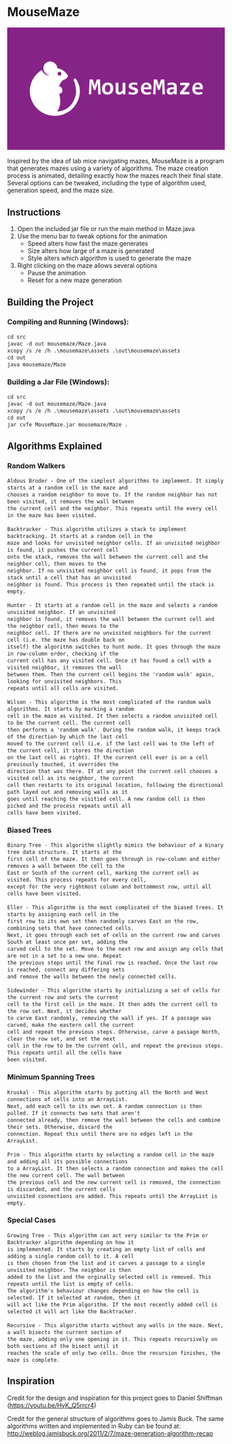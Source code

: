 # MouseMaze

![Mouse Maze](./MouseMaze%20Header.png "Mouse Maze")

Inspired by the idea of lab mice navigating mazes, MouseMaze is a program that generates mazes using a variety of algorithms. The maze creation process is animated, detailing exactly how the mazes reach their final state. Several options can be tweaked, including the type of algorithm used, generation speed, and the maze size.

## Instructions

1. Open the included jar file or run the main method in Maze.java
2. Use the menu bar to tweak options for the animation
   - Speed alters how fast the maze generates
   - Size alters how large of a maze is generated
   - Style alters which algorithm is used to generate the maze
3. Right clicking on the maze allows several options
   - Pause the animation
   - Reset for a new maze generation

## Building the Project

### Compiling and Running (Windows):

```
cd src
javac -d out mousemaze/Maze.java
xcopy /s /e /h .\mousemaze\assets .\out\mousemaze\assets
cd out
java mousemaze/Maze
```

### Building a Jar File (Windows):

```
cd src
javac -d out mousemaze/Maze.java
xcopy /s /e /h .\mousemaze\assets .\out\mousemaze\assets
cd out
jar cvfe MouseMaze.jar mousemaze/Maze .
```

## Algorithms Explained

### Random Walkers

    Aldous Broder - One of the simplest algorithms to implement. It simply starts at a random cell in the maze and
    chooses a random neighbor to move to. If the random neighbor has not been visited, it removes the wall between
    the current cell and the neighbor. This repeats until the every cell in the maze has been visited.

    Backtracker - This algorithm utilizes a stack to implement backtracking. It starts at a random cell in the
    maze and looks for unvisited neighbor cells. If an unvisited neighbor is found, it pushes the current cell
    onto the stack, removes the wall between the current cell and the neighbor cell, then moves to the
    neighbor. If no unvisited neighbor cell is found, it pops from the stack until a cell that has an unvisited
    neighbor is found. This process is then repeated until the stack is empty.

    Hunter - It starts at a random cell in the maze and selects a random unvisited neighbor. If an unvisited
    neighbor is found, it removes the wall between the current cell and the neighbor cell, then moves to the
    neighbor cell. If there are no unvisited neighbors for the current cell (i.e. the maze has double back on
    itself) the algorithm switches to hunt mode. It goes through the maze in row-column order, checking if the
    current cell has any visited cell. Once it has found a cell with a visited neighbor, it removes the wall
    between them. Then the current cell begins the 'random walk' again, looking for unvisited neighbors. This
    repeats until all cells are visited.

	Wilson - This algorithm is the most complicated of the random walk algorithms. It starts by marking a random
	cell in the maze as visited. It then selects a random unvisited cell to be the current cell. The current cell
	then performs a 'random walk'. During the random walk, it keeps track of the direction by which the last cell
	moved to the current cell (i.e. if the last cell was to the left of the current cell, it stores the direction
	on the last cell as right). If the current cell ever is on a cell previously touched, it overrides the
	direction that was there. If at any point the current cell chooses a visited cell as its neighbor, the current
	cell then restarts to its original location, following the directional path layed out and removing walls as it
	goes until reaching the visitied cell. A new random cell is then picked and the process repeats until all
	cells have been visited.

### Biased Trees

    Binary Tree - This algorithm slightly mimics the behaviour of a binary tree data structure. It starts at the
    first cell of the maze. It then goes through in row-column and either removes a wall between the cell to the
    East or South of the current cell, marking the current cell as visited. This process repeats for every cell,
    except for the very rightmost column and bottommost row, until all cells have been visited.

    Eller - This algorithm is the most complicated of the biased trees. It starts by assigning each cell in the
    first row to its own set then randomly carves East on the row, combining sets that have connected cells.
    Next, it goes through each set of cells on the current row and carves South at least once per set, adding the
    carved cell to the set. Move to the next row and assign any cells that are not in a set to a new one. Repeat
    the previous steps until the final row is reached. Once the last row is reached, connect any differing sets
    and remove the walls between the newly connected cells.

    Sidewinder - This algorithm starts by initializing a set of cells for the current row and sets the current
    cell to the first cell in the maze. It then adds the current cell to the row set. Next, it decides whether
    to carve East randomly, removing the wall if yes. If a passage was carved, make the eastern cell the current
    cell and repeat the previous steps. Otherwise, carve a passage North, clear the row set, and set the next
    cell in the row to be the current cell, and repeat the previous steps. This repeats until all the cells have
    been visited.

### Minimum Spanning Trees

    Kruskal - This algorithm starts by putting all the North and West connections of cells into an ArrayList.
    Next, add each cell to its own set. A random connection is then pulled. If it connects two sets that aren't
    connected already, then remove the wall between the cells and combine their sets. Otherwise, discard the
    connection. Repeat this until there are no edges left in the ArrayList.

    Prim - This algorithm starts by selecting a random cell in the maze and adding all its possible connections
    to a ArrayList. It then selects a random connection and makes the cell the new current cell. The wall between
    the previous cell and the new current cell is removed, the connection is discarded, and the current cells
    unvisited connections are added. This repeats until the ArrayList is empty.

### Special Cases

    Growing Tree - This algorithm can act very similar to the Prim or Backtracker algorithm depending on how it
    is implemented. It starts by creating an empty list of cells and adding a single random cell to it. A cell
    is then chosen from the list and it carves a passage to a single unvisited neighbor. The neighbor is then
    added to the list and the orginally selected cell is removed. This repeats until the list is empty of cells.
    The algorithm's behaviour changes depending on how the cell is selected. If it selected at random, then it
    will act like the Prim algorithm. If the most recently added cell is selected it will act like the Backtracker.

    Recursive - This algorithm starts without any walls in the maze. Next, a wall bisects the current section of
    the maze, adding only one opening in it. This repeats recursively on both sections of the bisect until it
    reaches the scale of only two cells. Once the recursion finishes, the maze is complete.

## Inspiration

Credit for the design and inspiration for this project goes to Daniel Shiffman (https://youtu.be/HyK_Q5rrcr4)

Credit for the general structure of algorithms goes to Jamis Buck.
The same algorithms written and implemented in Ruby can be found at: http://weblog.jamisbuck.org/2011/2/7/maze-generation-algorithm-recap
